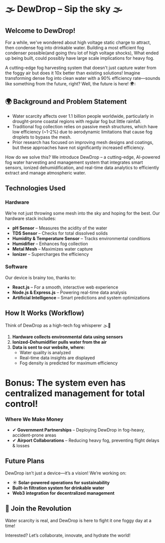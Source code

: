 # 🌫 DewDrop – Sip the sky 🌫

## Welcome to DewDrop!
For a while, we've wondered about high voltage static charge to attract, then condense fog into drinkable water. Building a most efficient fog condenser possible(and going thru lot of high voltage shocks), What ended up being built, could possibly have large scale implications for heavy fog.

A cutting-edge fog harvesting system that doesn't just capture water from the foggy air but does it 10x better than existing solutions! Imagine transforming dense fog into clean water with a 90% efficiency rate—sounds like something from the future, right? Well, the future is here! 🌍💧


## 🌍 Background and Problem Statement
- Water scarcity affects over 1.1 billion people worldwide, particularly in drought-prone coastal regions with regular fog but little rainfall.
- Traditional fog collection relies on passive mesh structures, which have low efficiency (~1-2%) due to aerodynamic limitations that cause fog droplets to bypass the mesh.
- Prior research has focused on improving mesh designs and coatings, but these approaches have not significantly increased efficiency.

How do we solve this?
We introduce DewDrop – a cutting-edge, AI-powered fog water harvesting and management system that integrates smart sensors, ionized dehumidification, and real-time data analytics to efficiently extract and manage atmospheric water.


## Technologies Used

### Hardware
We’re not just throwing some mesh into the sky and hoping for the best. Our hardware stack includes:

-  **pH Sensor** – Measures the acidity of the water
-  **TDS Sensor** – Checks for total dissolved solids
-  **Humidity & Temperature Sensor** – Tracks environmental conditions
-  **Humidifier** – Enhances fog collection
-  **Metal Mesh** – Maximizes water capture
-  **Ionizer** – Supercharges the efficiency

### Software
Our device is brainy too, thanks to:

- **React.js** – For a smooth, interactive web experience
- **Node.js & Express.js** – Powering real-time data analysis
- **Artificial Intelligence** – Smart predictions and system optimizations

## How It Works (Workflow)
Think of DewDrop as a high-tech fog whisperer 🌫🤖

1. **Hardware collects environmental data using sensors**
2. **Ionized-Dehumidifier pulls water from the air**
3. **Data is sent to our website, where:**
   - Water quality is analyzed
   - Real-time data insights are displayed
   - Fog density is predicted for maximum efficiency

**Bonus**: The system even has centralized management for total control!
=

### Where We Make Money
- ✔ **Government Partnerships** – Deploying DewDrop in fog-heavy, accident-prone areas
- ✔ **Airport Collaborations** – Reducing heavy fog, preventing flight delays & losses

## Future Plans
DewDrop isn’t just a device—it’s a vision! We’re working on:

- ☀ **Solar-powered operations for sustainability**
- **Built-in filtration system for drinkable water**
- **Web3 integration for decentralized management**

## 🔗 Join the Revolution
Water scarcity is real, and DewDrop is here to fight it one foggy day at a time! 

Interested? Let’s collaborate, innovate, and hydrate the world! 
